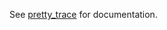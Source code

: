 See <a href="https://docs.rs/pretty_trace/0.5.18/pretty_trace/">pretty_trace</a> for documentation.
